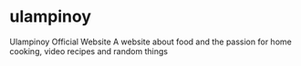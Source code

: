 # ulampinoy

Ulampinoy Official Website
A website about food and the passion for home cooking, video recipes and random things
